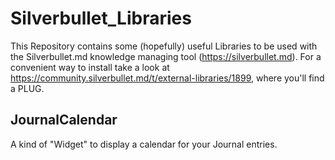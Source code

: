 # Silverbullet_Libraries

This Repository contains some (hopefully) useful Libraries to be used with the Silverbullet.md knowledge managing tool (https://silverbullet.md).
For a convenient way to install take a look at https://community.silverbullet.md/t/external-libraries/1899, where you'll find a PLUG.

## JournalCalendar
A kind of "Widget" to display a calendar for your Journal entries.

